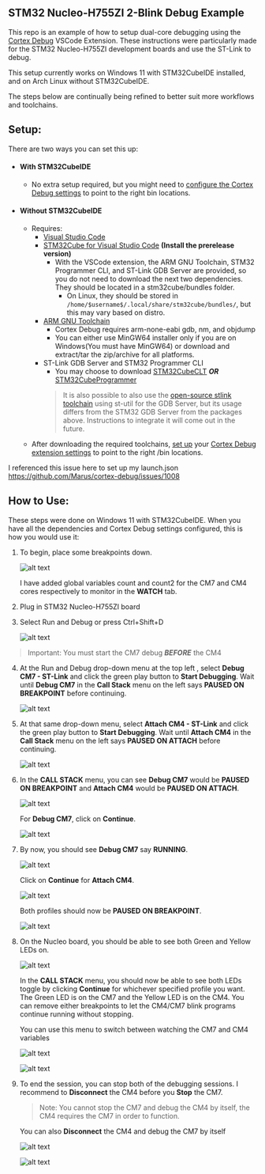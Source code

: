 ## STM32 Nucleo-H755ZI 2-Blink Debug Example

This repo is an example of how to setup dual-core debugging using the [Cortex Debug](https://github.com/Marus/cortex-debug) VSCode Extension. These instructions were particularly made for the STM32 Nucleo-H755ZI development boards and use the ST-Link to debug.

This setup currently works on Windows 11 with STM32CubeIDE installed, and on Arch Linux without STM32CubeIDE.

The steps below are continually being refined to better suit more workflows and toolchains.

## Setup:

There are two ways you can set this up:
- #### With STM32CubeIDE
    - No extra setup required, but you might need to [configure the Cortex Debug settings](https://github.com/Marus/cortex-debug/wiki#vscode-settings-for-cortex-debug) to point to the right bin locations. 
- #### Without STM32CubeIDE
    - Requires: 
        - [Visual Studio Code](https://code.visualstudio.com/Download)
        - [STM32Cube for Visual Studio Code](https://marketplace.visualstudio.com/items?itemName=stmicroelectronics.stm32-vscode-extension) **(Install the prerelease version)**
            - With the VSCode extension, the ARM GNU Toolchain, STM32 Programmer CLI, and ST-Link GDB Server are provided, so you do not need to download the next two dependencies. They should be located in a stm32cube/bundles folder.
                - On Linux, they should be stored in ```/home/$username$/.local/share/stm32cube/bundles/```, but this may vary based on distro.
        - [ARM GNU Toolchain](https://developer.arm.com/downloads/-/arm-gnu-toolchain-downloads)
            - Cortex Debug requires arm-none-eabi gdb, nm, and objdump
            - You can either use MinGW64 installer only if you are on Windows(You must have MinGW64) or download and extract/tar the zip/archive for all platforms.
        - ST-Link GDB Server and STM32 Programmer CLI
            - You may choose to download [STM32CubeCLT](https://www.st.com/en/development-tools/stm32cubeclt.html) ***OR*** [STM32CubeProgrammer](https://www.st.com/en/development-tools/stm32cubeprog.html)
            >It is also possible to also use the [open-source stlink toolchain](https://github.com/stlink-org/stlink) using st-util for the GDB Server, but its usage differs from the STM32 GDB Server from the packages above. Instructions to integrate it will come out in the future.
    - After downloading the required toolchains, [set up](https://github.com/Marus/cortex-debug/blob/master/debug_attributes.md) your [Cortex Debug extension settings](https://github.com/Marus/cortex-debug/wiki#vscode-settings-for-cortex-debug) to point to the right /bin locations. 

I referenced this issue here to set up my launch.json
https://github.com/Marus/cortex-debug/issues/1008

## How to Use:

These steps were done on Windows 11 with STM32CubeIDE. When you have all the dependencies and Cortex Debug settings configured, this is how you would use it:

1. To begin, place some breakpoints down.

    ![alt text](README_assets/image.png)

    I have added global variables count and count2 for the CM7 and CM4 cores respectively to monitor in the **WATCH** tab.

2. Plug in STM32 Nucleo-H755ZI board
3. Select Run and Debug or press Ctrl+Shift+D

    ![alt text](README_assets/image-1.png)

> Important: You must start the CM7 debug ***BEFORE*** the CM4
4. At the Run and Debug drop-down menu at the top left , select **Debug CM7 - ST-Link** and click the green play button to **Start Debugging**. Wait until **Debug CM7** in the **Call Stack** menu on the left says **PAUSED ON BREAKPOINT** before continuing.

    ![alt text](README_assets/image-2.png)

5. At that same drop-down menu, select **Attach CM4 - ST-Link** and click the green play button to **Start Debugging**. Wait until **Attach CM4** in the **Call Stack** menu on the left says **PAUSED ON ATTACH** before continuing.

    ![alt text](README_assets/image-3.png)

6. In the **CALL STACK** menu, you can see **Debug CM7** would be **PAUSED ON BREAKPOINT** and **Attach CM4** would be **PAUSED ON ATTACH**. 

    ![alt text](README_assets/image-4.png)

    For **Debug CM7**, click on **Continue**.

    ![alt text](README_assets/image-5.png)

7. By now, you should see **Debug CM7** say **RUNNING**. 

    ![alt text](README_assets/image-6.png)
    
    Click on **Continue** for **Attach CM4**. 

    ![alt text](README_assets/image-7.png)
    
    Both profiles should now be **PAUSED ON BREAKPOINT**.

    ![alt text](README_assets/image-8.png)



8. On the Nucleo board, you should be able to see both Green and Yellow LEDs on. 
    
    ![alt text](README_assets/image-10.png)

    In the **CALL STACK** menu, you should now be able to see both LEDs toggle by clicking **Continue** for whichever specified profile you want. The Green LED is on the CM7 and the Yellow LED is on the CM4. You can remove either breakpoints to let the CM4/CM7 blink programs continue running without stopping.

    You can use this menu to switch between watching the CM7 and CM4 variables 

    ![alt text](README_assets/image-12.png)

    ![alt text](README_assets/image-11.png)


9. To end the session, you can stop both of the debugging sessions. I recommend to **Disconnect** the CM4 before you **Stop** the CM7.

    >Note: You cannot stop the CM7 and debug the CM4 by itself, the CM4 requires the CM7 in order to function. 

    You can also **Disconnect** the CM4 and debug the CM7 by itself

    ![alt text](README_assets/image-14.png)
    
    ![alt text](README_assets/image-13.png)

    



